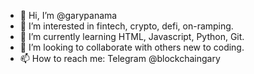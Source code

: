 - 👋 Hi, I’m @garypanama
- 👀 I’m interested in fintech, crypto, defi, on-ramping.
- 🌱 I’m currently learning HTML, Javascript, Python, Git.
- 💞️ I’m looking to collaborate with others new to coding.
- 📫 How to reach me: Telegram @blockchaingary

<!---
garypanama/garypanama is a ✨ special ✨ repository because its `README.md` (this file) appears on your GitHub profile.
You can click the Preview link to take a look at your changes.
--->
